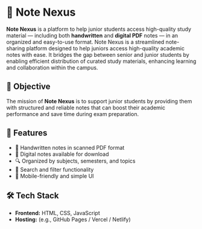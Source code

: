 # 📝 Note Nexus

**Note Nexus** is a platform to help junior students access high-quality study material — including both **handwritten** and **digital PDF** notes — in an organized and easy-to-use format.
Note Nexus is a streamlined note-sharing platform designed to help juniors access high-quality academic notes with ease. It bridges the gap between senior and junior students by enabling efficient distribution of curated study materials, enhancing learning and collaboration within the campus.

## 🎯 Objective

The mission of **Note Nexus** is to support junior students by providing them with structured and reliable notes that can boost their academic performance and save time during exam preparation.

## 🚀 Features

- 📄 Handwritten notes in scanned PDF format
- 🧾 Digital notes available for download
- 🔍 Organized by subjects, semesters, and topics
- 🎯 Search and filter functionality
- 📱 Mobile-friendly and simple UI

## 🛠️ Tech Stack

- **Frontend:** HTML, CSS, JavaScript    
- **Hosting:** (e.g., GitHub Pages / Vercel / Netlify)
